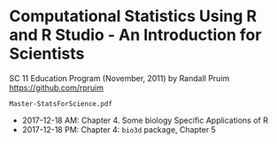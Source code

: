 # Computational Statistics Using R and R Studio - An Introduction for Scientists

SC 11 Education Program (November, 2011) by Randall Pruim <https://github.com/rpruim>

`Master-StatsForScience.pdf`

- 2017-12-18 AM: Chapter 4. Some biology Specific Applications of R
- 2017-12-18 PM: Chapter 4: `bio3d` package, Chapter 5


